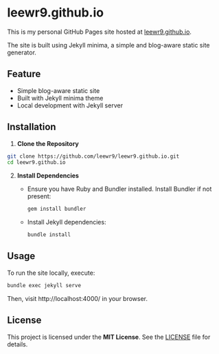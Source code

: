 # leewr9.github.io

This is my personal GitHub Pages site hosted at [leewr9.github.io](https://leewr9.github.io).

The site is built using Jekyll minima, a simple and blog-aware static site generator.

## Feature

- Simple blog-aware static site
- Built with Jekyll minima theme
- Local development with Jekyll server

## Installation

1. **Clone the Repository**

```bash
git clone https://github.com/leewr9/leewr9.github.io.git
cd leewr9.github.io
```

2. **Install Dependencies**
   - Ensure you have Ruby and Bundler installed. Install Bundler if not present:

     ```bash
     gem install bundler
     ```

   - Install Jekyll dependencies:

     ```bash
     bundle install
     ```

## Usage

To run the site locally, execute:

```bash
bundle exec jekyll serve
```

Then, visit http://localhost:4000/ in your browser.

## License

This project is licensed under the **MIT License**. See the [LICENSE](LICENSE) file for details.

